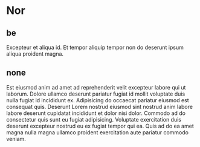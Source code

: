 # Nor

## be

Excepteur et aliqua id. Et tempor aliquip tempor non do deserunt ipsum aliqua proident magna.

## none

Est eiusmod anim ad amet ad reprehenderit velit excepteur labore qui ut laborum. Dolore ullamco deserunt pariatur fugiat id mollit voluptate duis nulla fugiat id incididunt ex. Adipisicing do occaecat pariatur eiusmod est consequat quis. Deserunt Lorem nostrud eiusmod sint nostrud anim labore labore deserunt cupidatat incididunt et dolor nisi dolor. Commodo ad do consectetur quis sunt eu fugiat adipisicing. Voluptate exercitation duis deserunt excepteur nostrud eu ex fugiat tempor qui ea. Quis ad do ea amet magna nulla magna ullamco proident exercitation aute pariatur commodo veniam.